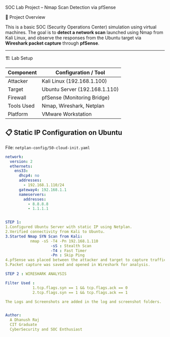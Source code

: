 SOC Lab Project – Nmap Scan Detection via pfSense

 📌 Project Overview

This is a basic SOC (Security Operations Center) simulation using virtual machines. The goal is to **detect a network scan** launched using Nmap from Kali Linux, and observe the responses from the Ubuntu target via **Wireshark packet capture** through **pfSense**.

---

🏗️ Lab Setup

| Component     | Configuration / Tool         |
|--------------|-------------------------------|
| Attacker     | Kali Linux (192.168.1.100)    |
| Target       | Ubuntu Server (192.168.1.110) |
| Firewall     | pfSense (Monitoring Bridge)   |
| Tools Used   | Nmap, Wireshark, Netplan      |
| Platform     | VMware Workstation            |

 ## 📋 Static IP Configuration on Ubuntu

File: `netplan-config/50-cloud-init.yaml`

```yaml
network:
  version: 2
  ethernets:
    ens33:
      dhcp4: no
      addresses:
        - 192.168.1.110/24
      gateway4: 192.168.1.1
      nameservers:
        addresses:
          - 8.8.8.8
          - 1.1.1.1


STEP 1:
1.Configured Ubuntu Server with static IP using Netplan.
2.Verified connectivity from Kali to Ubuntu.
3.Started Nmap SYN Scan from Kali:
           nmap -sS -T4 -Pn 192.168.1.110
                    -sS : Stealth Scan
                    -T4 : Fast Timer
                    -Pn : Skip Ping
4.pfSense was placed between the attacker and target to capture traffic.
5.Packet capture was saved and opened in Wireshark for analysis.

STEP 2 : WIRESHARK ANALYSIS

Filter Used :
            1.tcp.flags.syn == 1 && tcp.flags.ack == 0
            2.tcp.flags.syn == 1 && tcp.flags.ack == 1

The Logs and Screenshots are added in the log and screenshot folders.


Author:
  A Dhanush Raj
  CIT Graduate
  CyberSecurity and SOC Enthusiast  